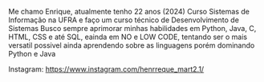 Me chamo Enrique, atualmente tenho 22 anos (2024)
Curso Sistemas de Informação na UFRA e faço um curso técnico de Desenvolvimento de Sistemas
Busco sempre aprimorar minhas habilidades em Python, Java, C, HTML, CSS e até SQL, eainda em NO e LOW CODE, tentando ser o mais versatil possivel 
ainda aprendendo sobre as linguagens porém dominando Python e Java 

Instagram: https://www.instagram.com/henrreque_mart2.1/


